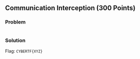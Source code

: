 ## Communication Interception (300 Points)

### Problem
```
```

### Solution


Flag: `CYBERTF{XYZ}`
